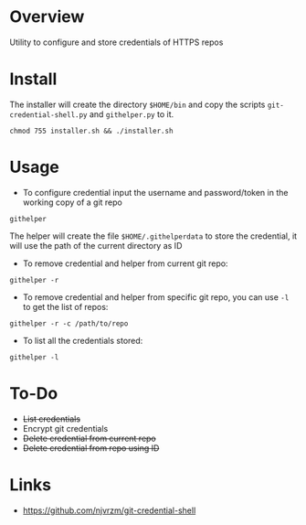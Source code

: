 # Overview

Utility to configure and store credentials of HTTPS repos

# Install

The installer will create the directory `$HOME/bin` and copy the scripts `git-credential-shell.py` and `githelper.py` to it.

```
chmod 755 installer.sh && ./installer.sh
```

# Usage

- To configure credential input the username and password/token in the working copy of a git repo

```
githelper
```

The helper will create the file `$HOME/.githelperdata` to store the credential, it will use the path of the current directory as ID

- To remove credential and helper from current git repo:

```
githelper -r
```

- To remove credential and helper from specific git repo, you can use `-l` to get the list of repos:

```
githelper -r -c /path/to/repo
```

- To list all the credentials stored:

```
githelper -l
```

# To-Do

- ~~List credentials~~
- Encrypt git credentials
- ~~Delete credential from current repo~~
- ~~Delete credential from repo using ID~~

# Links

- https://github.com/njvrzm/git-credential-shell
